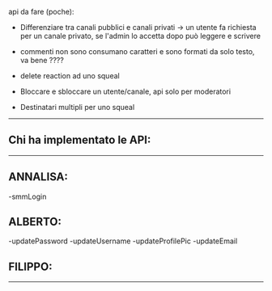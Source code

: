 api da fare (poche):

- Differenziare tra canali pubblici e canali privati -> un utente fa richiesta per un canale privato, se l'admin lo accetta dopo può leggere e scrivere

- commenti non sono consumano caratteri e sono formati da solo testo, va bene ????

- delete reaction ad uno squeal

- Bloccare e sbloccare un utente/canale, api solo per moderatori
- Destinatari multipli per uno squeal

---

## Chi ha implementato le API:

---

## ANNALISA:

-smmLogin

## ALBERTO:

-updatePassword
-updateUsername
-updateProfilePic
-updateEmail

## FILIPPO:

---
